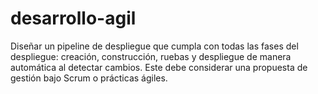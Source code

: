 # desarrollo-agil

Diseñar un pipeline de despliegue que cumpla con todas las fases del despliegue: creación, construcción, ruebas y despliegue de manera automática al detectar cambios.
Este debe considerar una propuesta de gestión bajo Scrum o prácticas ágiles.